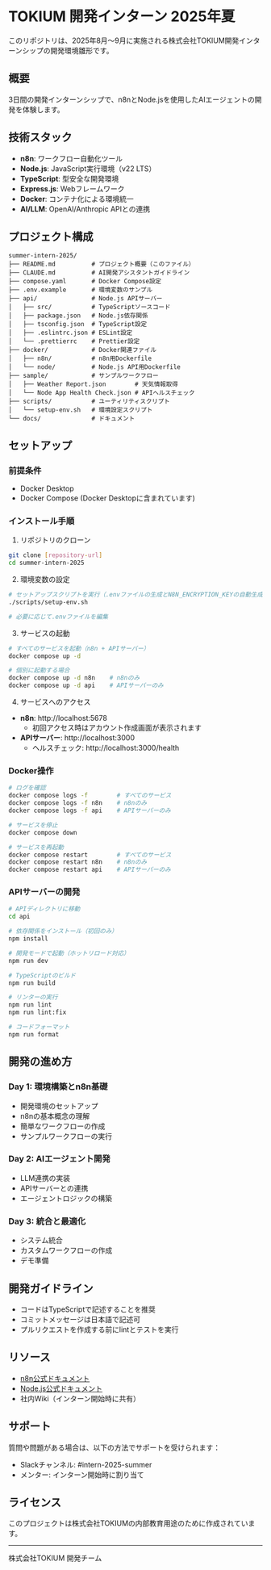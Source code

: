 # TOKIUM 開発インターン 2025年夏

このリポジトリは、2025年8月〜9月に実施される株式会社TOKIUM開発インターンシップの開発環境雛形です。

## 概要

3日間の開発インターンシップで、n8nとNode.jsを使用したAIエージェントの開発を体験します。

## 技術スタック

- **n8n**: ワークフロー自動化ツール
- **Node.js**: JavaScript実行環境（v22 LTS）
- **TypeScript**: 型安全な開発環境
- **Express.js**: Webフレームワーク
- **Docker**: コンテナ化による環境統一
- **AI/LLM**: OpenAI/Anthropic APIとの連携

## プロジェクト構成

```
summer-intern-2025/
├── README.md          # プロジェクト概要（このファイル）
├── CLAUDE.md          # AI開発アシスタントガイドライン
├── compose.yaml       # Docker Compose設定
├── .env.example       # 環境変数のサンプル
├── api/               # Node.js APIサーバー
│   ├── src/           # TypeScriptソースコード
│   ├── package.json   # Node.js依存関係
│   ├── tsconfig.json  # TypeScript設定
│   ├── .eslintrc.json # ESLint設定
│   └── .prettierrc    # Prettier設定
├── docker/            # Docker関連ファイル
│   ├── n8n/           # n8n用Dockerfile
│   └── node/          # Node.js API用Dockerfile
├── sample/            # サンプルワークフロー
│   ├── Weather Report.json        # 天気情報取得
│   └── Node App Health Check.json # APIヘルスチェック
├── scripts/           # ユーティリティスクリプト
│   └── setup-env.sh   # 環境設定スクリプト
└── docs/              # ドキュメント
```

## セットアップ

### 前提条件

- Docker Desktop
- Docker Compose (Docker Desktopに含まれています)

### インストール手順

1. リポジトリのクローン
```bash
git clone [repository-url]
cd summer-intern-2025
```

2. 環境変数の設定
```bash
# セットアップスクリプトを実行（.envファイルの生成とN8N_ENCRYPTION_KEYの自動生成）
./scripts/setup-env.sh

# 必要に応じて.envファイルを編集
```

3. サービスの起動
```bash
# すべてのサービスを起動（n8n + APIサーバー）
docker compose up -d

# 個別に起動する場合
docker compose up -d n8n    # n8nのみ
docker compose up -d api    # APIサーバーのみ
```

4. サービスへのアクセス
- **n8n**: http://localhost:5678
  - 初回アクセス時はアカウント作成画面が表示されます
- **APIサーバー**: http://localhost:3000
  - ヘルスチェック: http://localhost:3000/health

### Docker操作

```bash
# ログを確認
docker compose logs -f        # すべてのサービス
docker compose logs -f n8n    # n8nのみ
docker compose logs -f api    # APIサーバーのみ

# サービスを停止
docker compose down

# サービスを再起動
docker compose restart        # すべてのサービス
docker compose restart n8n    # n8nのみ
docker compose restart api    # APIサーバーのみ
```

### APIサーバーの開発

```bash
# APIディレクトリに移動
cd api

# 依存関係をインストール（初回のみ）
npm install

# 開発モードで起動（ホットリロード対応）
npm run dev

# TypeScriptのビルド
npm run build

# リンターの実行
npm run lint
npm run lint:fix

# コードフォーマット
npm run format
```

## 開発の進め方

### Day 1: 環境構築とn8n基礎
- 開発環境のセットアップ
- n8nの基本概念の理解
- 簡単なワークフローの作成
- サンプルワークフローの実行

### Day 2: AIエージェント開発
- LLM連携の実装
- APIサーバーとの連携
- エージェントロジックの構築

### Day 3: 統合と最適化
- システム統合
- カスタムワークフローの作成
- デモ準備

## 開発ガイドライン

- コードはTypeScriptで記述することを推奨
- コミットメッセージは日本語で記述可
- プルリクエストを作成する前にlintとテストを実行

## リソース

- [n8n公式ドキュメント](https://docs.n8n.io/)
- [Node.js公式ドキュメント](https://nodejs.org/docs/)
- 社内Wiki（インターン開始時に共有）

## サポート

質問や問題がある場合は、以下の方法でサポートを受けられます：

- Slackチャンネル: #intern-2025-summer
- メンター: インターン開始時に割り当て

## ライセンス

このプロジェクトは株式会社TOKIUMの内部教育用途のために作成されています。

---

株式会社TOKIUM 開発チーム